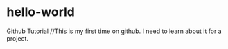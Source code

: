 # hello-world
Github Tutorial
//This is my first time on github. I need to learn about it for a project.
